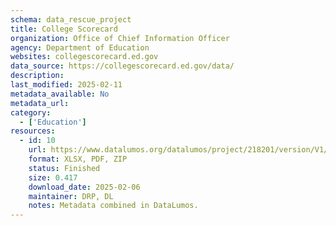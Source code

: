```yaml
---
schema: data_rescue_project 
title: College Scorecard
organization: Office of Chief Information Officer
agency: Department of Education
websites: collegescorecard.ed.gov
data_source: https://collegescorecard.ed.gov/data/
description: 
last_modified: 2025-02-11
metadata_available: No
metadata_url: 
category:
  - ['Education'] 
resources:
  - id: 10
    url: https://www.datalumos.org/datalumos/project/218201/version/V1/view
    format: XLSX, PDF, ZIP
    status: Finished
    size: 0.417
    download_date: 2025-02-06
    maintainer: DRP, DL
    notes: Metadata combined in DataLumos.
---
```

